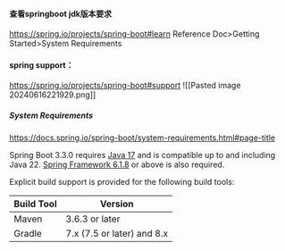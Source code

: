 #### 查看springboot jdk版本要求
https://spring.io/projects/spring-boot#learn
Reference Doc>Getting Started>System Requirements

#### spring support：
https://spring.io/projects/spring-boot#support
![[Pasted image 20240616221929.png]]



##### System Requirements
https://docs.spring.io/spring-boot/system-requirements.html#page-title

Spring Boot 3.3.0 requires [Java 17](https://www.java.com/) and is compatible up to and including Java 22. [Spring Framework 6.1.8](https://docs.spring.io/spring-framework/reference/6.1.8/) or above is also required.

Explicit build support is provided for the following build tools:

|Build Tool|Version|
|---|---|
|Maven|3.6.3 or later|
|Gradle|7.x (7.5 or later) and 8.x|
